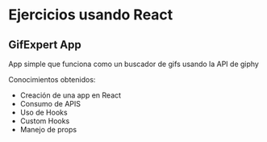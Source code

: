 # Ejercicios usando React
## GifExpert App

App simple que funciona como un buscador de gifs usando la API de giphy

Conocimientos obtenidos:
- Creación de una app en React
- Consumo de APIS
- Uso de Hooks
- Custom Hooks
- Manejo de props
